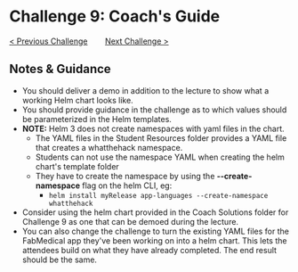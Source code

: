 # Challenge 9: Coach's Guide

[< Previous Challenge](./08-storage.md)&nbsp;&nbsp;&nbsp;&nbsp;&nbsp;&nbsp;&nbsp;&nbsp;[Next Challenge >](./10-networking.md)

## Notes & Guidance
- You should deliver a demo in addition to the lecture to show what a working Helm chart looks like.
- You should provide guidance in the challenge as to which values should be parameterized in the Helm templates.
- **NOTE:** Helm 3 does not create namespaces with yaml files in the chart.
	- The YAML files in the Student Resources folder provides a YAML file that creates a whatthehack namespace. 
	- Students can not use the namespace YAML when creating the helm chart's template folder
	- They have to create the namespace by using the **--create-namespace** flag on the helm CLI, eg:
		- `helm install myRelease app-languages --create-namespace whatthehack`
- Consider using the helm chart provided in the Coach Solutions folder for Challenge 9 as one that can be demoed during the lecture.  
- You can also change the challenge to turn the existing YAML files for the FabMedical app they've been working on into a helm chart.  This lets the attendees build on what they have already completed.  The end result should be the same.

